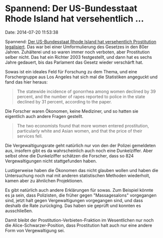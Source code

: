 Spannend: Der US-Bundesstaat Rhode Island hat versehentlich \...
================================================================

Date: 2014-07-20 11:53:38

Spannend: [Der US-Bundesstaat Rhode Island hat versehentlich
Prostitution
legalisiert](http://www.washingtonpost.com/blogs/wonkblog/wp/2014/07/17/when-rhode-island-accidentally-legalized-prostitution-rape-and-stis-decreased-sharply/).
Das war bei einer Umformulierung des Gesetzes in den 80er Jahren.
Zuhälterei und so waren immer noch verboten, aber Prostitution selber
nicht. Das hat ein Richter 2003 festgestellt, und dann hat es sechs
Jahre gedauert, bis das Parlament das Gesetz wieder verschärft hat.

Sowas ist ein ideales Feld für Forschung zu dem Thema, und eine
Forschergruppe aus Los Angeles hat sich mal die Statistiken angeguckt
und fand das hier heraus:

> The statewide incidence of gonorrhea among women declined by 39
> percent, and the number of rapes reported to police in the state
> declined by 31 percent, according to the paper.

Die Forscher waren Ökonomen, keine Mediziner, und so hatten sie
eigentlich auch andere Fragen gestellt.

> The two economists found that more women entered prostitution,
> particularly white and Asian women, and that the price of their
> services fell.

Die Vergewaltigungsrate geht natürlich nur von den der Polizei
gemeldeten aus, insofern gibt es da wahrscheinlich auch noch eine
Dunkelziffer. Aber selbst ohne die Dunkelziffer schätzen die Forscher,
dass so 824 Vergewaltigungen nicht stattgefunden haben.

Lustigerweise haben die Ökonomen das nicht glauben wollen und haben die
Untersuchung noch mal mit anderen statistischen Methoden wiederholt,
kamen aber zu ähnlichen Projektionen.

Es gibt natürlich auch andere Erklärungen für sowas. Zum Beispiel könnte
es ja sein, dass Polizisten, die früher gegen \"Massagesalons\"
vorgegangen sind, jetzt halt gegen Vergewaltigungen vorgegangen sind,
und dass deshalb die Rate zurückging. Das haben sie geprüft und konnten
es ausschließen.

Damit bleibt der Prostitution-Verbieten-Fraktion im Wesentlichen nur
noch die Alice-Schwarzer-Position, dass Prostitution halt auch nur eine
andere Form von Vergewaltigung sei.
